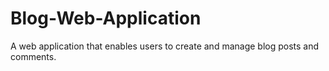 # Blog-Web-Application
A web application that enables users to create and manage blog posts and comments. 
